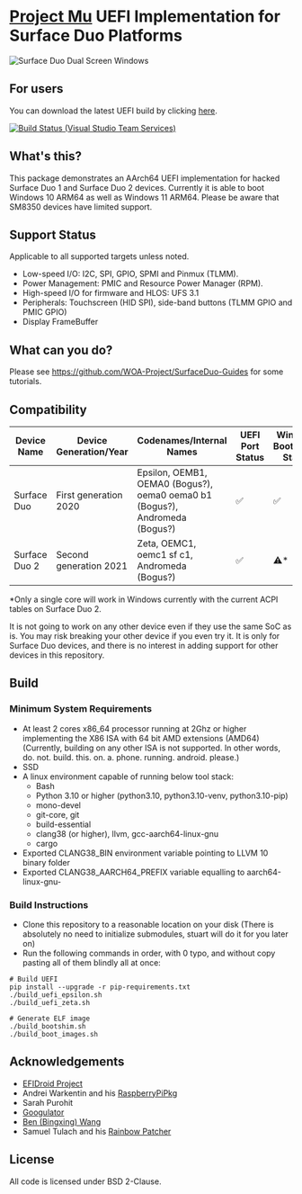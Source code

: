 # [Project Mu](https://microsoft.github.io/mu/) UEFI Implementation for Surface Duo Platforms

![Surface Duo Dual Screen Windows](https://user-images.githubusercontent.com/3755345/197420866-d3bb0534-c848-4cc2-a242-04dae48b0f6e.png)

## For users

You can download the latest UEFI build by clicking [here](https://github.com/WOA-Project/SurfaceDuoPkg/releases).

[![Build Status (Visual Studio Team Services)](https://gus33000.visualstudio.com/SurfaceDuoPkg/_apis/build/status/SurfaceDuoPkg%20CI?branchName=main)](https://gus33000.visualstudio.com/SurfaceDuoPkg/_build/latest?definitionId=1&branchName=main)

## What's this?

This package demonstrates an AArch64 UEFI implementation for hacked Surface Duo 1 and Surface Duo 2 devices. Currently it is able to boot Windows 10 ARM64 as well as Windows 11 ARM64. Please be aware that SM8350 devices have limited support.

## Support Status

Applicable to all supported targets unless noted.

- Low-speed I/O: I2C, SPI, GPIO, SPMI and Pinmux (TLMM).
- Power Management: PMIC and Resource Power Manager (RPM).
- High-speed I/O for firmware and HLOS: UFS 3.1
- Peripherals: Touchscreen (HID SPI), side-band buttons (TLMM GPIO and PMIC GPIO)
- Display FrameBuffer

## What can you do?

Please see https://github.com/WOA-Project/SurfaceDuo-Guides for some tutorials.

## Compatibility

| Device Name   | Device Generation/Year | Codenames/Internal Names | UEFI Port Status | Windows Bootability Status |
|---------------|------------------------|--------------------------|------------------|----------------------------|
| Surface Duo   | First generation 2020  | Epsilon, OEMB1, OEMA0 (Bogus?), oema0 oema0 b1 (Bogus?), Andromeda (Bogus?) | ✅ | ✅ |
| Surface Duo 2 | Second generation 2021 | Zeta, OEMC1, oemc1 sf c1, Andromeda (Bogus?) | ✅ | ⚠️* |

*Only a single core will work in Windows currently with the current ACPI tables on Surface Duo 2.

It is not going to work on any other device even if they use the same SoC as is. You may risk breaking your other device if you even try it. It is only for Surface Duo devices, and there is no interest in adding support for other devices in this repository.

## Build

### Minimum System Requirements

- At least 2 cores x86_64 processor running at 2Ghz or higher implementing the X86 ISA with 64 bit AMD extensions (AMD64) (Currently, building on any other ISA is not supported. In other words, do. not. build. this. on. a. phone. running. android. please.)
- SSD
- A linux environment capable of running below tool stack:
  - Bash
  - Python 3.10 or higher (python3.10, python3.10-venv, python3.10-pip)
  - mono-devel
  - git-core, git
  - build-essential
  - clang38 (or higher), llvm, gcc-aarch64-linux-gnu
  - cargo
- Exported CLANG38_BIN environment variable pointing to LLVM 10 binary folder
- Exported CLANG38_AARCH64_PREFIX variable equalling to aarch64-linux-gnu-

### Build Instructions

- Clone this repository to a reasonable location on your disk (There is absolutely no need to initialize submodules, stuart will do it for you later on)
- Run the following commands in order, with 0 typo, and without copy pasting all of them blindly all at once:

```
# Build UEFI
pip install --upgrade -r pip-requirements.txt
./build_uefi_epsilon.sh
./build_uefi_zeta.sh

# Generate ELF image
./build_bootshim.sh
./build_boot_images.sh
```

## Acknowledgements

- [EFIDroid Project](http://efidroid.org)
- Andrei Warkentin and his [RaspberryPiPkg](https://github.com/andreiw/RaspberryPiPkg)
- Sarah Purohit
- [Googulator](https://github.com/Googulator/)
- [Ben (Bingxing) Wang](https://github.com/imbushuo/)
- Samuel Tulach and his [Rainbow Patcher](https://github.com/SamuelTulach/rainbow)

## License

All code is licensed under BSD 2-Clause.
